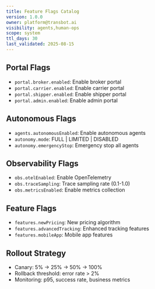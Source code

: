 ```yaml
---
title: Feature Flags Catalog
version: 1.0.0
owner: platform@transbot.ai
visibility: agents,human-ops
scope: system
ttl_days: 30
last_validated: 2025-08-15
---
```


## Portal Flags

- `portal.broker.enabled`: Enable broker portal
- `portal.carrier.enabled`: Enable carrier portal
- `portal.shipper.enabled`: Enable shipper portal
- `portal.admin.enabled`: Enable admin portal

## Autonomous Flags

- `agents.autonomousEnabled`: Enable autonomous agents
- `autonomy.mode`: FULL | LIMITED | DISABLED
- `autonomy.emergencyStop`: Emergency stop all agents

## Observability Flags

- `obs.otelEnabled`: Enable OpenTelemetry
- `obs.traceSampling`: Trace sampling rate (0.1-1.0)
- `obs.metricsEnabled`: Enable metrics collection

## Feature Flags

- `features.newPricing`: New pricing algorithm
- `features.advancedTracking`: Enhanced tracking features
- `features.mobileApp`: Mobile app features

## Rollout Strategy

- Canary: 5% → 25% → 50% → 100%
- Rollback threshold: error rate > 2%
- Monitoring: p95, success rate, business metrics
